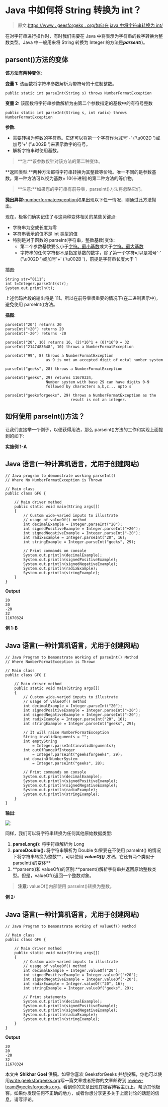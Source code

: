 # Java 中如何将 String 转换为 int？

> 原文:[https://www . geesforgeks . org/如何在 java 中将字符串转换为 int/](https://www.geeksforgeeks.org/how-to-convert-string-to-int-in-java/)

在对字符串进行操作时，有时我们需要在 Java 中将表示为字符串的数字转换为整数类型。Java 中一般用来将 String 转换为 Integer 的方法是***parsent***()。

## **parsent()方法的变体**

**该方法有两种变体:**

**变量 1:** 该函数将字符串参数解析为带符号的十进制整数。

```
public static int parseInt(String s) throws NumberFormatException 
```

**变量 2:** 该函数将字符串参数解析为由第二个参数指定的基数中的有符号整数

```
public static int parseInt(String s, int radix) throws NumberFormatException
```

**参数:**

*   需要转换为整数的字符串。它还可以将第一个字符作为减号'-' ('\u002D ')或加号'+' ('\u002B ')来表示数字的符号。
*   解析字符串时使用基数。

> **注:**该参数仅针对该方法的第二种变体。

**返回类型:**两种方法都将字符串转换为其整数等价物。唯一不同的是参数基数。第一种方法可以视为基数= 10(十进制)的第二种方法的等价物。

> **注意:**如果您的字符串有前导零，parseInt()方法将忽略它们。

**抛出异常:**[numberformateexception](https://www.geeksforgeeks.org/numberformatexception-in-java-with-examples/)如果出现以下任一情况，则通过此方法抛出。

现在，极客们确实记住了与这两种变体相关的某些关键点:

*   字符串为空或长度为零
*   字符串表示的值不是 int 类型的值
*   特别是对于函数的 parseInt(字符串，整数基数)变体:
    *   第二个参数基数要么小于[字符。最小基数](https://docs.oracle.com/javase/7/docs/api/java/lang/Character.html#MIN_RADIX)或大于[字符。最大基数](https://docs.oracle.com/javase/7/docs/api/java/lang/Character.html#MAX_RADIX)
    *   字符串的任何字符都不是指定基数的数字，除了第一个字符可以是减号'-' ('\u002D ')或加号'+' ('\u002B ')，前提是字符串长度大于 1

插图:

```
String str=”0111”;
int t=Integer.parseInt(str);
System.out.println(t); 
```

上述代码片段的输出将是 111。所以在前导零很重要的情况下(在二进制表示中)，避免使用 parseInt()方法。

**插图:**

```
parseInt("20") returns 20
parseInt("+20") returns 20
parseInt("-20") returns -20
```

```
parseInt("20", 16) returns 16, (2)*16^1 + (0)*16^0 = 32
parseInt("2147483648", 10) throws a NumberFormatException
```

```
parseInt("99", 8) throws a NumberFormatException 
                  as 9 is not an accepted digit of octal number system
```

```
parseInt("geeks", 28) throws a NumberFormatException
```

```
parseInt("geeks", 29) returns 11670324, 
                  Number system with base 29 can have digits 0-9 
                  followed by characters a,b,c... upto s
```

```
parseInt("geeksforgeeks", 29) throws a NumberFormatException as the 
                             result is not an integer.
```

## **如何使用 parseInt()方法？**

让我们直接举一个例子，以便获得用法，那么 parseint()方法的工作和实现上面提到的如下:

**实施例 1-A**

## Java 语言(一种计算机语言，尤用于创建网站)

```
// Java program to demonstrate working parseInt()
// Where No NumberFormatException is Thrown

// Main class
public class GFG {

    // Main driver method
    public static void main(String args[])
    {
        // Custom wide-varied inputs to illustrate
        // usage of valueOf() method
        int decimalExample = Integer.parseInt("20");
        int signedPositiveExample = Integer.parseInt("+20");
        int signedNegativeExample = Integer.parseInt("-20");
        int radixExample = Integer.parseInt("20", 16);
        int stringExample = Integer.parseInt("geeks", 29);

        // Print commands on console
        System.out.println(decimalExample);
        System.out.println(signedPositiveExample);
        System.out.println(signedNegativeExample);
        System.out.println(radixExample);
        System.out.println(stringExample);
    }
}
```

**Output**

```
20
20
-20
32
11670324
```

**例 1-B**

## Java 语言(一种计算机语言，尤用于创建网站)

```
// Java Program to Demonstrate Working of parseInt() Method 
// Where NumberFormatException is Thrown

// Main class
public class GFG {

    // Main driver method
    public static void main(String args[])
    {
        // Custom wide-varied inputs to illustrate
        // usage of valueOf() method 
        int decimalExample = Integer.parseInt("20");
        int signedPositiveExample = Integer.parseInt("+20");
        int signedNegativeExample = Integer.parseInt("-20");
        int radixExample = Integer.parseInt("20", 16);
        int stringExample = Integer.parseInt("geeks", 29);

        // It will raise NumberFormatException
        String invalidArguments = "";
        int emptyString
            = Integer.parseInt(invalidArguments);
        int outOfRangeOfInteger
            = Integer.parseInt("geeksforgeeks", 29);
        int domainOfNumberSystem
            = Integer.parseInt("geeks", 28);

        // Print commands on console
        System.out.println(decimalExample);
        System.out.println(signedPositiveExample);
        System.out.println(signedNegativeExample);
        System.out.println(radixExample);
        System.out.println(stringExample);
    }
}
```

**输出:**

![](img/d7c85733cabf47f491bc9dc04f46f179.png)

同样，我们可以将字符串转换为任何其他原始数据类型:

1.  **parseLong():** 将字符串解析为 Long
2.  **parseDouble():** 将字符串解析为 Double
    如果要在不使用 parseInt() 的情况下将字符串转换为整数**，可以使用 ***valueOf()** 方法*。它还有两个类似于 parseInt()的变体**
3.  **parsent()和 valueOf()的区别:**parsent()解析字符串并返回原始整数类型。但是，valueOf()返回一个整数对象。

> **注意:** valueOf()内部使用 parseInt()转换为整数。

**例 2:**

## Java 语言(一种计算机语言，尤用于创建网站)

```
// Java Program to Demonstrate Working of valueOf() Method

// Main class 
public class GFG {

    // Main driver method  
    public static void main(String args[])
    {
        // Custom wide-varied inputs to illustrate
        // usage of valueOf() method 
        int decimalExample = Integer.valueOf("20");
        int signedPositiveExample = Integer.valueOf("+20");
        int signedNegativeExample = Integer.valueOf("-20");
        int radixExample = Integer.valueOf("20", 16);
        int stringExample = Integer.valueOf("geeks", 29);

        // Print statements 
        System.out.println(decimalExample);
        System.out.println(signedPositiveExample);
        System.out.println(signedNegativeExample);
        System.out.println(radixExample);
        System.out.println(stringExample);
    }
}
```

**Output**

```
20
20
-20
32
11670324
```

本文由 **Shikhar Goel** 供稿。如果你喜欢 GeeksforGeeks 并想投稿，你也可以使用[write.geeksforgeeks.org](https://write.geeksforgeeks.org)写一篇文章或者把你的文章邮寄到 review-team@geeksforgeeks.org。看到你的文章出现在极客博客主页上，帮助其他极客。如果你发现任何不正确的地方，或者你想分享更多关于上面讨论的话题的信息，请写评论。